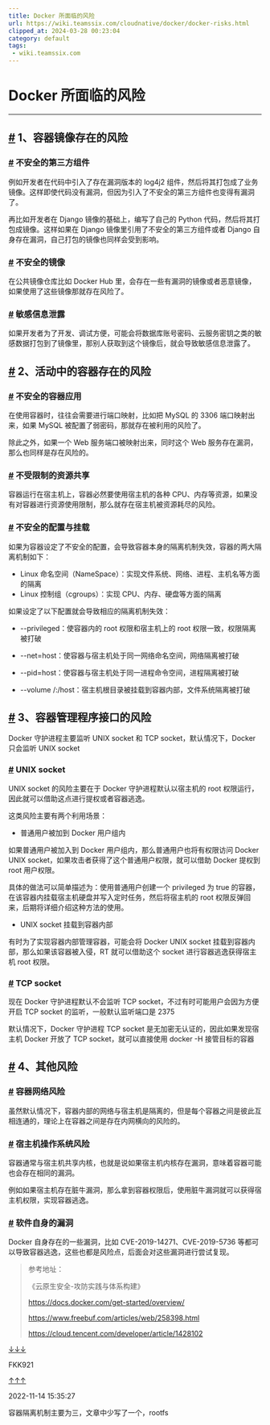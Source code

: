 ```yaml
---
title: Docker 所面临的风险
url: https://wiki.teamssix.com/cloudnative/docker/docker-risks.html
clipped_at: 2024-03-28 00:23:04
category: default
tags: 
 - wiki.teamssix.com
---
```


# Docker 所面临的风险

- - -

## [#](#_1%E3%80%81%E5%AE%B9%E5%99%A8%E9%95%9C%E5%83%8F%E5%AD%98%E5%9C%A8%E7%9A%84%E9%A3%8E%E9%99%A9) 1、容器镜像存在的风险

### [#](#%E4%B8%8D%E5%AE%89%E5%85%A8%E7%9A%84%E7%AC%AC%E4%B8%89%E6%96%B9%E7%BB%84%E4%BB%B6) 不安全的第三方组件

例如开发者在代码中引入了存在漏洞版本的 log4j2 组件，然后将其打包成了业务镜像。这样即使代码没有漏洞，但因为引入了不安全的第三方组件也变得有漏洞了。

再比如开发者在 Django 镜像的基础上，编写了自己的 Python 代码，然后将其打包成镜像。这样如果在 Django 镜像里引用了不安全的第三方组件或者 Django 自身存在漏洞，自己打包的镜像也同样会受到影响。

### [#](#%E4%B8%8D%E5%AE%89%E5%85%A8%E7%9A%84%E9%95%9C%E5%83%8F) 不安全的镜像

在公共镜像仓库比如 Docker Hub 里，会存在一些有漏洞的镜像或者恶意镜像，如果使用了这些镜像那就存在风险了。

### [#](#%E6%95%8F%E6%84%9F%E4%BF%A1%E6%81%AF%E6%B3%84%E9%9C%B2) 敏感信息泄露

如果开发者为了开发、调试方便，可能会将数据库账号密码、云服务密钥之类的敏感数据打包到了镜像里，那别人获取到这个镜像后，就会导致敏感信息泄露了。

## [#](#_2%E3%80%81%E6%B4%BB%E5%8A%A8%E4%B8%AD%E7%9A%84%E5%AE%B9%E5%99%A8%E5%AD%98%E5%9C%A8%E7%9A%84%E9%A3%8E%E9%99%A9) 2、活动中的容器存在的风险

### [#](#%E4%B8%8D%E5%AE%89%E5%85%A8%E7%9A%84%E5%AE%B9%E5%99%A8%E5%BA%94%E7%94%A8) 不安全的容器应用

在使用容器时，往往会需要进行端口映射，比如把 MySQL 的 3306 端口映射出来，如果 MySQL 被配置了弱密码，那就存在被利用的风险了。

除此之外，如果一个 Web 服务端口被映射出来，同时这个 Web 服务存在漏洞，那么也同样是存在风险的。

### [#](#%E4%B8%8D%E5%8F%97%E9%99%90%E5%88%B6%E7%9A%84%E8%B5%84%E6%BA%90%E5%85%B1%E4%BA%AB) 不受限制的资源共享

容器运行在宿主机上，容器必然要使用宿主机的各种 CPU、内存等资源，如果没有对容器进行资源使用限制，那么就存在宿主机被资源耗尽的风险。

### [#](#%E4%B8%8D%E5%AE%89%E5%85%A8%E7%9A%84%E9%85%8D%E7%BD%AE%E4%B8%8E%E6%8C%82%E8%BD%BD) 不安全的配置与挂载

如果为容器设定了不安全的配置，会导致容器本身的隔离机制失效，容器的两大隔离机制如下：

-   Linux 命名空间（NameSpace）：实现文件系统、网络、进程、主机名等方面的隔离
-   Linux 控制组（cgroups）：实现 CPU、内存、硬盘等方面的隔离

如果设定了以下配置就会导致相应的隔离机制失效：

-   \--privileged：使容器内的 root 权限和宿主机上的 root 权限一致，权限隔离被打破
    
-   \--net=host：使容器与宿主机处于同一网络命名空间，网络隔离被打破
    
-   \--pid=host：使容器与宿主机处于同一进程命令空间，进程隔离被打破
    
-   \--volume /:/host：宿主机根目录被挂载到容器内部，文件系统隔离被打破
    

## [#](#_3%E3%80%81%E5%AE%B9%E5%99%A8%E7%AE%A1%E7%90%86%E7%A8%8B%E5%BA%8F%E6%8E%A5%E5%8F%A3%E7%9A%84%E9%A3%8E%E9%99%A9) 3、容器管理程序接口的风险

Docker 守护进程主要监听 UNIX socket 和 TCP socket，默认情况下，Docker 只会监听 UNIX socket

### [#](#unix-socket) UNIX socket

UNIX socket 的风险主要在于 Docker 守护进程默认以宿主机的 root 权限运行，因此就可以借助这点进行提权或者容器逃逸。

这类风险主要有两个利用场景：

-   普通用户被加到 Docker 用户组内

如果普通用户被加入到 Docker 用户组内，那么普通用户也将有权限访问 Docker UNIX socket，如果攻击者获得了这个普通用户权限，就可以借助 Docker 提权到 root 用户权限。

具体的做法可以简单描述为：使用普通用户创建一个 privileged 为 true 的容器，在该容器内挂载宿主机硬盘并写入定时任务，然后将宿主机的 root 权限反弹回来，后期将详细介绍这种方法的使用。

-   UNIX socket 挂载到容器内部

有时为了实现容器内部管理容器，可能会将 Docker UNIX socket 挂载到容器内部，那么如果该容器被入侵，RT 就可以借助这个 socket 进行容器逃逸获得宿主机 root 权限。

### [#](#tcp-socket) TCP socket

现在 Docker 守护进程默认不会监听 TCP socket，不过有时可能用户会因为方便开启 TCP socket 的监听，一般默认监听端口是 2375

默认情况下，Docker 守护进程 TCP socket 是无加密无认证的，因此如果发现宿主机 Docker 开放了 TCP socket，就可以直接使用 docker -H 接管目标的容器

## [#](#_4%E3%80%81%E5%85%B6%E4%BB%96%E9%A3%8E%E9%99%A9) 4、其他风险

### [#](#%E5%AE%B9%E5%99%A8%E7%BD%91%E7%BB%9C%E9%A3%8E%E9%99%A9) 容器网络风险

虽然默认情况下，容器内部的网络与宿主机是隔离的，但是每个容器之间是彼此互相连通的，理论上在容器之间是存在内网横向的风险的。

### [#](#%E5%AE%BF%E4%B8%BB%E6%9C%BA%E6%93%8D%E4%BD%9C%E7%B3%BB%E7%BB%9F%E9%A3%8E%E9%99%A9) 宿主机操作系统风险

容器通常与宿主机共享内核，也就是说如果宿主机内核存在漏洞，意味着容器可能也会存在相同的漏洞。

例如如果宿主机存在脏牛漏洞，那么拿到容器权限后，使用脏牛漏洞就可以获得宿主机权限，实现容器逃逸。

### [#](#%E8%BD%AF%E4%BB%B6%E8%87%AA%E8%BA%AB%E7%9A%84%E6%BC%8F%E6%B4%9E) 软件自身的漏洞

Docker 自身存在的一些漏洞，比如 CVE-2019-14271、CVE-2019-5736 等都可以导致容器逃逸，这些也都是风险点，后面会对这些漏洞进行尝试复现。

> 参考地址：
> 
> 《云原生安全-攻防实践与体系构建》
> 
> https://docs.docker.com/get-started/overview/
> 
> https://www.freebuf.com/articles/web/258398.html
> 
> https://cloud.tencent.com/developer/article/1428102

[](https://github.com/FKK921 "FKK921")

[↓↓↓](https://github.com/FKK921 "FKK921")  
  
FKK921  
  
[↑↑↑](https://github.com/FKK921 "FKK921")

2022-11-14 15:35:27

容器隔离机制主要为三，文章中少写了一个，rootfs